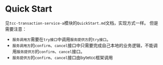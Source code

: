 # Quick Start
见`tcc-transaction-service-a`模块的`QuickStart.md`文档，实现方式一样。
但是需要注意：
- `服务调用方`需要在`try接口`中调用`服务提供方`的`try接口`。
- `服务调用方`的`confirm`、`cancel`接口中只需要完成自己本地的业务逻辑，不能调用`服务提供方`的`confirm`、`cancel`接口。
- `服务提供方`的`confirm`、`cancel`接口由bytetcc框架调用